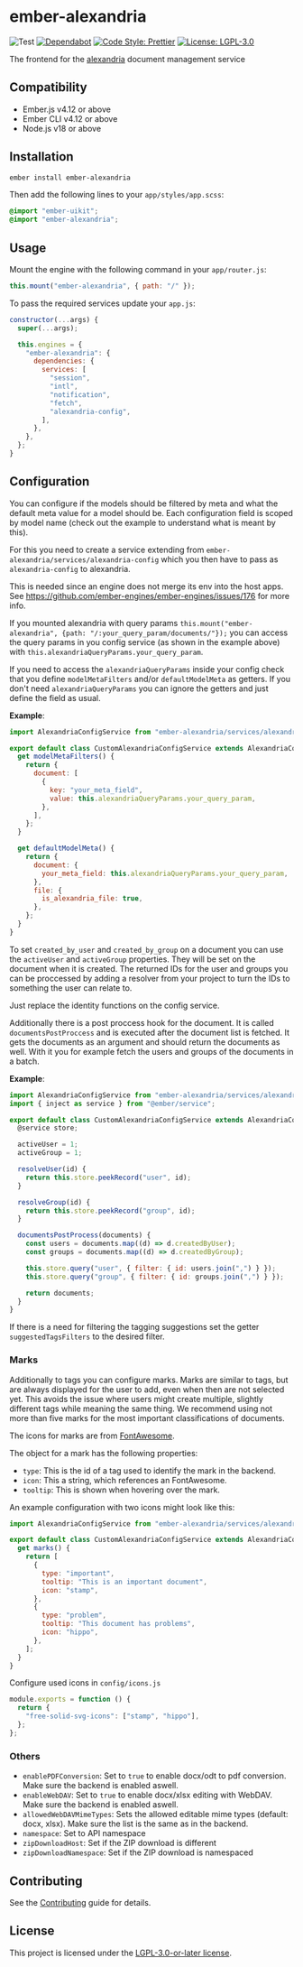 # ember-alexandria

![Test](https://github.com/projectcaluma/ember-alexandria/workflows/Test/badge.svg)
[![Dependabot](https://img.shields.io/librariesio/github/projectcaluma/ember-alexandria)](https://dependabot.com/)
[![Code Style: Prettier](https://img.shields.io/badge/code_style-prettier-ff69b4.svg)](https://github.com/prettier/prettier)
[![License: LGPL-3.0](https://img.shields.io/badge/License-LGPL--3.0-blue.svg)](https://spdx.org/licenses/LGPL-3.0-or-later.html)

The frontend for the [alexandria](https://github.com/projectcaluma/alexandria)
document management service

## Compatibility

- Ember.js v4.12 or above
- Ember CLI v4.12 or above
- Node.js v18 or above

## Installation

```bash
ember install ember-alexandria
```

Then add the following lines to your `app/styles/app.scss`:

```scss
@import "ember-uikit";
@import "ember-alexandria";
```

## Usage

Mount the engine with the following command in your `app/router.js`:

```js
this.mount("ember-alexandria", { path: "/" });
```

To pass the required services update your `app.js`:

```js
constructor(...args) {
  super(...args);

  this.engines = {
    "ember-alexandria": {
      dependencies: {
        services: [
          "session",
          "intl",
          "notification",
          "fetch",
          "alexandria-config",
        ],
      },
    },
  };
}
```

## Configuration

You can configure if the models should be filtered by meta and what the default
meta value for a model should be. Each configuration field is scoped by model name
(check out the example to understand what is meant by this).

For this you need to create a service extending from
`ember-alexandria/services/alexandria-config` which you then have to pass as
`alexandria-config` to alexandria.

This is needed since an engine does not merge its env into the host apps.
See https://github.com/ember-engines/ember-engines/issues/176 for more info.

If you mounted alexandria with query params
`this.mount("ember-alexandria", {path: "/:your_query_param/documents/"});`
you can access the query params in you config service (as shown in the example
above) with `this.alexandriaQueryParams.your_query_param`.

If you need to access the `alexandriaQueryParams` inside your config check that you define `modelMetaFilters`
and/or `defaultModelMeta` as getters. If you don't need `alexandriaQueryParams` you
can ignore the getters and just define the field as usual.

**Example**:

```js
import AlexandriaConfigService from "ember-alexandria/services/alexandria-config";

export default class CustomAlexandriaConfigService extends AlexandriaConfigService {
  get modelMetaFilters() {
    return {
      document: [
        {
          key: "your_meta_field",
          value: this.alexandriaQueryParams.your_query_param,
        },
      ],
    };
  }

  get defaultModelMeta() {
    return {
      document: {
        your_meta_field: this.alexandriaQueryParams.your_query_param,
      },
      file: {
        is_alexandria_file: true,
      },
    };
  }
}
```

To set `created_by_user` and `created_by_group` on a document you can use the
`activeUser` and `activeGroup` properties. They will be set on the document
when it is created.
The returned IDs for the user and groups you can be proccessed by adding a
resolver from your project to turn the IDs to something the user can relate to.

Just replace the identity functions on the config service.

Additionally there is a post proccess hook for the document. It is called `documentsPostProccess` and is executed after the document list is fetched. It gets the documents as an argument and should return the documents as well.
With it you for example fetch the users and groups of the documents in a batch.

**Example**:

```js
import AlexandriaConfigService from "ember-alexandria/services/alexandria-config";
import { inject as service } from "@ember/service";

export default class CustomAlexandriaConfigService extends AlexandriaConfigService {
  @service store;

  activeUser = 1;
  activeGroup = 1;

  resolveUser(id) {
    return this.store.peekRecord("user", id);
  }

  resolveGroup(id) {
    return this.store.peekRecord("group", id);
  }

  documentsPostProcess(documents) {
    const users = documents.map((d) => d.createdByUser);
    const groups = documents.map((d) => d.createdByGroup);

    this.store.query("user", { filter: { id: users.join(",") } });
    this.store.query("group", { filter: { id: groups.join(",") } });

    return documents;
  }
}
```

If there is a need for filtering the tagging suggestions set the getter `suggestedTagsFilters` to the desired filter.

### Marks

Additionally to tags you can configure marks. Marks are similar to tags, but are always displayed for the user to add, even when then are not selected yet. This avoids the issue where users might create multiple, slightly different tags while meaning the same thing. We recommend using not more than five marks for the most important classifications of documents.

The icons for marks are from [FontAwesome](https://fontawesome.com/search?o=r&m=free&s=regular%2Csolid).

The object for a mark has the following properties:

- `type`: This is the id of a tag used to identify the mark in the backend.
- `icon`: This a string, which references an FontAwesome.
- `tooltip`: This is shown when hovering over the mark.

An example configuration with two icons might look like this:

```js
import AlexandriaConfigService from "ember-alexandria/services/alexandria-config";

export default class CustomAlexandriaConfigService extends AlexandriaConfigService {
  get marks() {
    return [
      {
        type: "important",
        tooltip: "This is an important document",
        icon: "stamp",
      },
      {
        type: "problem",
        tooltip: "This document has problems",
        icon: "hippo",
      },
    ];
  }
}
```

Configure used icons in `config/icons.js`

```js
module.exports = function () {
  return {
    "free-solid-svg-icons": ["stamp", "hippo"],
  };
};
```

### Others

- `enablePDFConversion`: Set to `true` to enable docx/odt to pdf conversion. Make sure the backend is enabled aswell.
- `enableWebDAV`: Set to `true` to enable docx/xlsx editing with WebDAV. Make sure the backend is enabled aswell.
- `allowedWebDAVMimeTypes`: Sets the allowed editable mime types (default: docx, xlsx). Make sure the list is the same as in the backend.
- `namespace`: Set to API namespace
- `zipDownloadHost`: Set if the ZIP download is different
- `zipDownloadNamespace`: Set if the ZIP download is namespaced

## Contributing

See the [Contributing](CONTRIBUTING.md) guide for details.

## License

This project is licensed under the [LGPL-3.0-or-later license](LICENSE).
